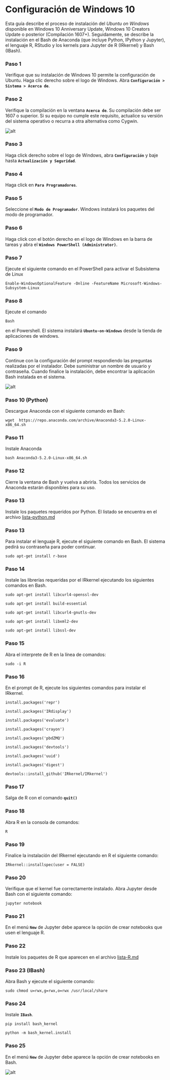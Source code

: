 # Configuración de Windows 10

Esta guía describe el proceso de instalación del *Ubuntu on Windows* disponible
en Windows 10 Anniversary Update, Windows 10 Creators Update o posterior
(Compilación 1607+). Seguidamente, se describe la instalación en el Bash de
Anaconda (que incluye Python, IPython y Jupyter), el lenguaje R, RStudio y los
kernels para Jupyter de R (IRkernel) y Bash (IBash).


### Paso 1
Verifique que su instalación de Windows 10 permite la configuración de Ubuntu.
Haga clic derecho sobre el logo de Windows. Abra
**`Configuración > Sistema > Acerca de`**.


### Paso 2
Verifique la compilación en la ventana **`Acerca de`**. Su compilación debe ser
1607 o superior. Si su equipo no cumple este requisito, actualice su versión del
sistema operativo o recurra a otra alternativa como Cygwin.

![alt](images/win10-version.png)

### Paso 3
Haga click derecho sobre el logo de Windows, abra **`Configuración`** y baje
hasta **`Actualización y Seguridad`**.


### Paso 4
Haga click en **`Para Programadores`**.

### Paso 5
Seleccione el **`Modo de Programador`**. Windows instalará los paquetes del
modo de programador.

### Paso 6
Haga click con el botón derecho en el logo de Windows en la barra de tareas y
abra el **`Windows PowerShell (Administrator)`**.

### Paso 7
Ejecute el siguiente comando en el PowerShell para activar el Subsistema de Linux

```
Enable-WindowsOptionalFeature -Online -FeatureName Microsoft-Windows-Subsystem-Linux
```

### Paso 8
Ejecute el comando
```
Bash
```
en el Powershell. El sistema instalará
**`Ubuntu-on-Windows`** desde la tienda de aplicaciones de windows.


### Paso 9
Continue con la configuración del prompt respondiendo las preguntas realizadas
por el instalador. Debe suministrar un nombre de usuario y contraseña. Cuando
finalice la instalación, debe encontrar la aplicación Bash instalada en el
sistema.

![alt](images/win10-ubuntu.png)


### Paso 10 (Python)
Descargue Anaconda con el siguiente comando en Bash:
```
wget  https://repo.anaconda.com/archive/Anaconda3-5.2.0-Linux-x86_64.sh
```

### Paso 11
Instale Anaconda
```
bash Anaconda3-5.2.0-Linux-x86_64.sh
```

### Paso 12
Cierre la ventana de Bash y vuelva a abrirla. Todos los servicios de Anaconda
estarán disponibles para su uso.


### Paso 13
Instale los paquetes requeridos por Python. El listado se encuentra
en el archivo [lista-python.md](lista-python.md)


### Paso 13
Para instalar el lenguaje R, ejecute el siguiente comando en Bash. El sistema
pedirá su contraseña para poder continuar.

```
sudo apt-get install r-base
```

### Paso 14
Instale las librerías requeridas por el IRkernel ejecutando los siguientes
comandos en Bash.

```
sudo apt-get install libcurl4-openssl-dev
```

```
sudo apt-get install build-essential
```

```
sudo apt-get install libcurl4-gnutls-dev
```

```
sudo apt-get install libxml2-dev
```

```
sudo apt-get install libssl-dev
```

### Paso 15
Abra el interprete de R en la línea de comandos:

```
sudo -i R
```

### Paso 16
En el prompt de R, ejecute los siguientes comandos para instalar el IRkernel.

```
install.packages('repr')
```

```
install.packages('IRdisplay')
```

```
install.packages('evaluate')
```

```
install.packages('crayon')
```

```
install.packages('pbdZMQ')
```

```
install.packages('devtools')
```

```
install.packages('uuid')
```

```
install.packages('digest')
```

```
devtools::install_github('IRkernel/IRkernel')
```

### Paso 17
Salga de R con el comando **`quit()`**

### Paso 18
Abra R en la consola de comandos:

```
R
```

### Paso 19
Finalice la instalación del IRkernel ejecutando en R el siguiente comando:

```
IRkernel::installspec(user = FALSE)
```

### Paso 20
Verifique que el kernel fue correctamente instalado. Abra Jupyter desde Bash con
el siguiente comando:
```
jupyter notebook
```

### Paso 21
En el menú **`New`** de Jupyter debe aparece la opción de crear notebooks que
usen el lenguaje R.




### Paso 22
Instale los paquetes de R que aparecen en el archivo [lista-R.md](lista-R.md)


### Paso 23 (IBash)
Abra Bash y ejecute el siguiente comando:
```
sudo chmod u=rwx,g=rwx,o=rwx /usr/local/share
```

### Paso 24
Instale **`IBash`**.

```
pip install bash_kernel
```

```
python -m bash_kernel.install
```

### Paso 25
En el menú **`New`** de Jupyter debe aparece la opción de crear notebooks en
Bash.

![alt](images/macOS-jupyter-IBash.png)
